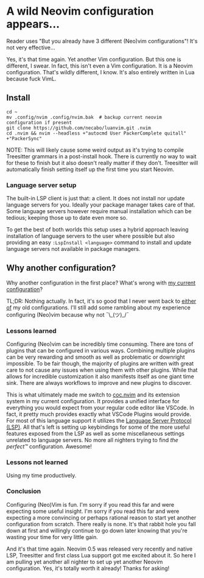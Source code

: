 # A wild Neovim configuration appears...

Reader uses "But you already have 3 different (Neo)vim configurations"!
It's not very effective...

Yes, it's that time again.
Yet another Vim configuration.
But this one is different, I swear.
In fact, this isn't even a Vim configuration.
It is a Neovim configuration.
That's wildly different, I know.
It's also entirely written in Lua because fuck VimL.

## Install

```shell
cd ~
mv .config/nvim .config/nvim.bak  # backup current neovim configuration if present
git clone https://github.com/necabo/luanvim.git .nvim
cd .nvim && nvim --headless +"autocmd User PackerComplete quitall" +"PackerSync"
```

NOTE: This will likely cause some weird output as it's trying to compile Treesitter grammars in a post-install hook.
There is currently no way to wait for these to finish but it also doesn't really matter if they don't.
Treesitter will automatically finish setting itself up the first time you start Neovim.

### Language server setup

The built-in LSP client is just that: a client.
It does not install nor update language servers for you.
Ideally your package manager takes care of that.
Some language servers however require manual installation which can be tedious; keeping those up to date even more so.

To get the best of both worlds this setup uses a hybrid approach leaving installation of language servers to the user where possible but also providing an easy `:LspInstall <language>` command to install and update language servers not available in package managers.

## Why another configuration?

Why another configuration in the first place?
What's wrong with [my current configuration](https://github.com/necabo/dotcocnvim)?

TL;DR: Nothing actually.
In fact, it's so good that I never went back to [either](https://github.com/necabo/dotnvim) [of](https://github.com/necabo/dotvim) my old configurations.
I'll still add some rambling about my experience configuring (Neo)vim because why not ¯\\\_(ツ)\_/¯

### Lessons learned

Configuring (Neo)vim can be incredibly time consuming.
There are tons of plugins that can be configured in various ways.
Combining multiple plugins can be very rewarding and smooth as well as problematic or downright impossible.
To be fair though, the majority of plugins are written with great care to not cause any issues when using them with other plugins.
While that allows for incredible customization it also manifests itself as one giant time sink.
There are always workflows to improve and new plugins to discover.

This is what ultimately made me switch to [coc.nvim](https://github.com/neoclide/coc.nvim) and its extension system in my current configuration.
It provides a unified interface for everything you would expect from your regular code editor like VSCode.
In fact, it pretty much provides exactly what VSCode Plugins would provide.
For most of this language support it utilizes the [Language Server Protocol (LSP)](https://microsoft.github.io/language-server-protocol/).
All that's left is setting up keybindings for some of the more useful features exposed from the LSP as well as some miscellaneous settings unrelated to language servers.
No more all nighters trying to find *the perfect™* configuration.
Awesome!

### Lessons not learned

Using my time productively.

### Conclusion

Configuring (Neo)Vim is fun.
I'm sorry if you read this far and were expecting some useful insight.
I'm sorry if you read this far and were expecting a more convincing or perhaps rational reason to start yet another configuration from scratch.
There really is none.
It's that rabbit hole you fall down at first and willingly continue to go down later knowing that you're wasting your time for very little gain.

And it's that time again.
Neovim 0.5 was released very recently and native LSP, Treesitter and first class Lua support got me excited about it.
So here I am pulling yet another all nighter to set up yet another Neovim configuration.
Yes, it's totally worth it already!
Thanks for asking!
